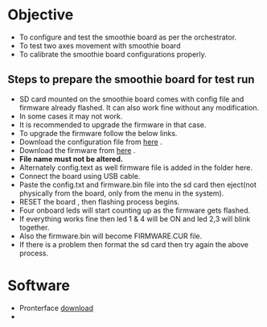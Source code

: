 # Objective 

* To configure and test the smoothie board as per the orchestrator.
* To test two axes movement with smoothie board
* To calibrate the smoothie board configurations properly.

## Steps to prepare the smoothie board for test run

* SD card mounted on the smoothie board comes with config file and firmware already flashed. It can also work fine without any modification.
* In some cases it may not work.
* It is recommended to upgrade the firmware in that case.
* To upgrade the firmware follow the below links.
* Download the configuration file from [here](https://smoothieware.org/configuring-smoothie) .
* Download the firmware from [here](https://github.com/Smoothieware/Smoothieware/blob/edge/FirmwareBin/firmware.bin) .
* **File name must not be altered.**
* Alternately config.text as well firmware file is added in the folder here.
* Connect the board using USB cable.
* Paste the config.txt and firmware.bin file into the sd card then eject(not physically from the board, only from the menu in the system).
* RESET the board , then flashing process begins.
* Four onboard leds will start counting up as the firmware gets flashed.
* If everything works fine then led 1 & 4 will be ON and led 2,3 will blink together.
* Also the firmware.bin will become FIRMWARE.CUR file.
* If there is a problem then format the sd card then try again the above process.



# Software

* Pronterface [download](https://github.com/kliment/Printrun/releases/download/printrun-2.0.0rc8/pronterface-windows-x64_3.8-2.0.0rc8.zip)
* 

 